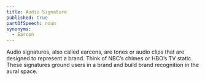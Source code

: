 ```yaml
---
title: Audio Signature
published: true
partOfSpeech: noun
synonyms:
  - Earcon
---
```


Audio signatures, also called earcons, are tones or audio clips that are designed to represent a brand. Think of NBC’s chimes or HBO’s TV static. These signatures ground users in a brand and build brand recognition in the aural space. 
